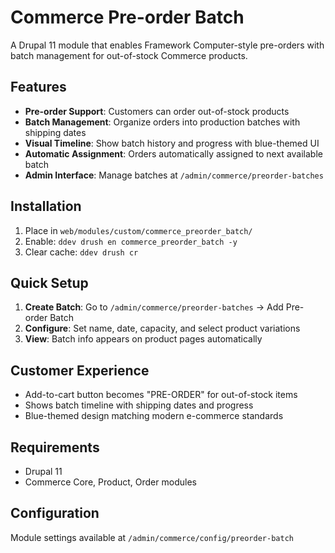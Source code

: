 # Commerce Pre-order Batch

A Drupal 11 module that enables Framework Computer-style pre-orders with batch management for out-of-stock Commerce products.

## Features

- **Pre-order Support**: Customers can order out-of-stock products
- **Batch Management**: Organize orders into production batches with shipping dates
- **Visual Timeline**: Show batch history and progress with blue-themed UI
- **Automatic Assignment**: Orders automatically assigned to next available batch
- **Admin Interface**: Manage batches at `/admin/commerce/preorder-batches`

## Installation

1. Place in `web/modules/custom/commerce_preorder_batch/`
2. Enable: `ddev drush en commerce_preorder_batch -y`
3. Clear cache: `ddev drush cr`

## Quick Setup

1. **Create Batch**: Go to `/admin/commerce/preorder-batches` → Add Pre-order Batch
2. **Configure**: Set name, date, capacity, and select product variations
3. **View**: Batch info appears on product pages automatically

## Customer Experience

- Add-to-cart button becomes "PRE-ORDER" for out-of-stock items
- Shows batch timeline with shipping dates and progress
- Blue-themed design matching modern e-commerce standards

## Requirements

- Drupal 11
- Commerce Core, Product, Order modules

## Configuration

Module settings available at `/admin/commerce/config/preorder-batch` 